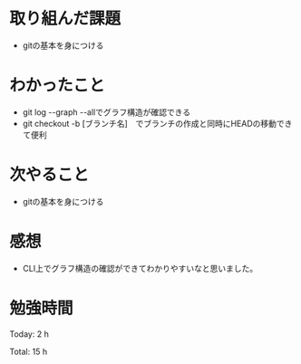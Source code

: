 # 取り組んだ課題
- gitの基本を身につける

# わかったこと
- git log --graph --allでグラフ構造が確認できる
- git checkout -b [ブランチ名]　でブランチの作成と同時にHEADの移動できて便利
  
# 次やること
- gitの基本を身につける

# 感想
- CLI上でグラフ構造の確認ができてわかりやすいなと思いました。

# 勉強時間
Today: 2 h

Total: 15 h
